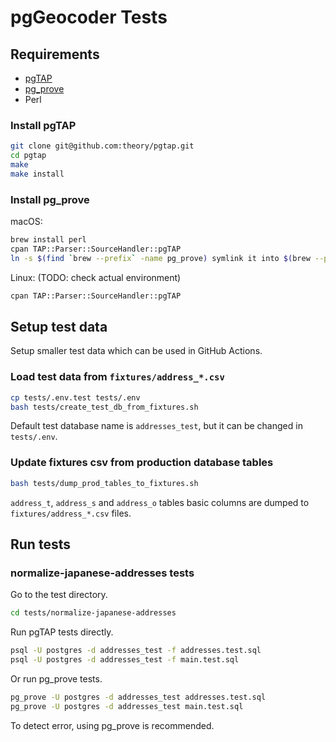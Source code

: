 # pgGeocoder Tests

## Requirements

* [pgTAP](https://pgtap.org/)
* [pg_prove](https://pgtap.org/pg_prove.html)
* Perl

### Install pgTAP

```bash
git clone git@github.com:theory/pgtap.git
cd pgtap
make
make install
```

### Install pg_prove

macOS:
```bash
brew install perl
cpan TAP::Parser::SourceHandler::pgTAP
ln -s $(find `brew --prefix` -name pg_prove) symlink it into $(brew --prefix)/bin
```

Linux: (TODO: check actual environment)
```bash
cpan TAP::Parser::SourceHandler::pgTAP
```

## Setup test data

Setup smaller test data which can be used in GitHub Actions.

### Load test data from `fixtures/address_*.csv`

```bash
cp tests/.env.test tests/.env
bash tests/create_test_db_from_fixtures.sh
```
Default test database name is `addresses_test`, but it can be changed in `tests/.env`.

### Update fixtures csv from production database tables

```bash
bash tests/dump_prod_tables_to_fixtures.sh
```
`address_t`, `address_s` and `address_o` tables basic columns are dumped to `fixtures/address_*.csv` files.

## Run tests

### normalize-japanese-addresses tests

Go to the test directory.
```bash
cd tests/normalize-japanese-addresses
```

Run pgTAP tests directly.
```bash
psql -U postgres -d addresses_test -f addresses.test.sql
psql -U postgres -d addresses_test -f main.test.sql
```

Or run pg_prove tests.
```bash
pg_prove -U postgres -d addresses_test addresses.test.sql
pg_prove -U postgres -d addresses_test main.test.sql
```

To detect error, using pg_prove is recommended.
